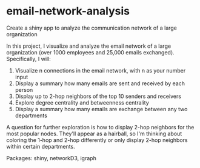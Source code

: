 # email-network-analysis
Create a shiny app to analyze the communication network of a large organization

In this project, I visualize and analyze the email network of a large organization
(over 1000 employees and 25,000 emails exchanged). Specifically, I will:
1. Visualize n connections in the email network, with n as your number input
2. Display a summary how many emails are sent and received by each person
3. Display up to 2-hop neighbors of the top 10 senders and receivers
4. Explore degree centrality and betweenness centrality
5. Display a summary how many emails are exchange between any two departments

A question for further exploration is how to display 2-hop neighbors for the most popular nodes.
They'll appear as a hairball, so I'm thinking about coloring the 1-hop and 2-hop differently or
only display 2-hop neighbors within certain departments.

Packages: shiny, networkD3, igraph
